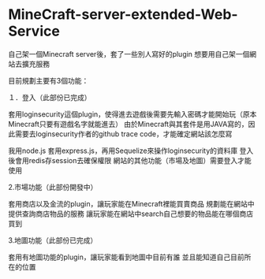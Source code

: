 # MineCraft-server-extended-Web-Service

自己架一個Minecraft server後，套了一些別人寫好的plugin
想要用自己架一個網站去擴充服務

目前規劃主要有3個功能：

１．登入（此部份已完成）

  套用loginsecurity這個plugin，使得進去遊戲後需要先輸入密碼才能開始玩（原本Minecraft只要有遊戲名字就能進去）
  由於Minecraft與其套件是用JAVA寫的，因此需要去loginsecurity作者的github trace code，才能確定網站該怎麼寫
  
  我用node.js 套用express.js，再用Sequelize來操作loginsecurity的資料庫
  登入後會用redis存session去確保權限
  網站的其他功能（市場及地圖）需要登入才能使用
  
 2.市場功能（此部份開發中）
 
  套用商店以及金流的plugin，讓玩家能在Minecraft裡能買賣商品
  規劃能在網站中提供查詢商店物品的服務
  讓玩家能在網站中search自己想要的物品能在哪個商店買到
  
 3.地圖功能（此部份已完成）
 
  套用有地圖功能的plugin，讓玩家能看到地圖中目前有誰
  並且能知道自己目前所在的位置
  
  
